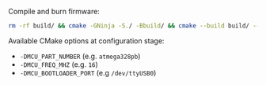 Compile and burn firmware:

```bash
rm -rf build/ && cmake -GNinja -S./ -Bbuild/ && cmake --build build/ --verbose --target bld
```

Available CMake options at configuration stage:

- `-DMCU_PART_NUMBER` (e.g. `atmega328pb`)
- `-DMCU_FREQ_MHZ` (e.g. `16`)
- `-DMCU_BOOTLOADER_PORT` (e.g `/dev/ttyUSB0`)
